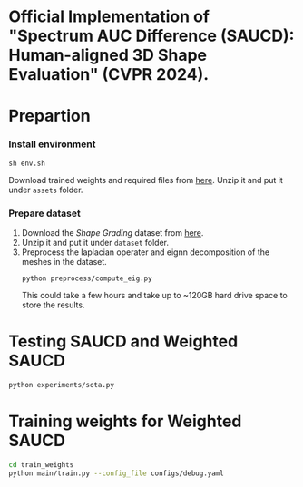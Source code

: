 # Official Implementation of "Spectrum AUC Difference (SAUCD): Human-aligned 3D Shape Evaluation" (CVPR 2024).

# Prepartion

### Install environment
```
sh env.sh
```

Download trained weights and required files from [here](). Unzip it and put it under ```assets``` folder.


### Prepare dataset
1. Download the *Shape Grading* dataset from [here]().
2. Unzip it and put it under ```dataset``` folder.
3. Preprocess the laplacian operater and eignn decomposition of the meshes in the dataset.
    ```
    python preprocess/compute_eig.py
    ```
    This could take a few hours and take up to ~120GB hard drive space to store the results.

### 

# Testing SAUCD and Weighted SAUCD
```bash
python experiments/sota.py 
```
# Training weights for Weighted SAUCD
```bash
cd train_weights
python main/train.py --config_file configs/debug.yaml
```